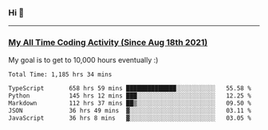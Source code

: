 ### Hi 🙂

---

### <a href="https://wakatime.com/@Eroxl">My All Time Coding Activity (Since Aug 18th 2021)</a>
My goal is to get to 10,000 hours eventually :)
<!--START_SECTION:waka-->

```txt
Total Time: 1,185 hrs 34 mins

TypeScript       658 hrs 59 mins ██████████████░░░░░░░░░░░   55.58 %
Python           145 hrs 12 mins ███░░░░░░░░░░░░░░░░░░░░░░   12.25 %
Markdown         112 hrs 37 mins ██▒░░░░░░░░░░░░░░░░░░░░░░   09.50 %
JSON             36 hrs 49 mins  ▓░░░░░░░░░░░░░░░░░░░░░░░░   03.11 %
JavaScript       36 hrs 8 mins   ▓░░░░░░░░░░░░░░░░░░░░░░░░   03.05 %
```

<!--END_SECTION:waka-->
